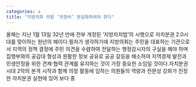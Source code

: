 ```yaml
---
categories: a
title: "지방의회 의원 ‘의정비’ 현실화하여야 한다"
---
```

올해는 지난 1월 13일 32년 만에 전부 개정된 ‘지방자치법’의 시행으로 자치분권 2.0시대를 맞이하는 원년의 해이다.필자가 생각하기에 지방의회는 주민을 대표하는 기관으로서 지역의 정책 결정에 주민 의견을 수렴하여 전달하는 행정감시자의 구실을 해야 하며 집행부와의 공감대 형성과 원활한 정보 공유로 공공 갈등을 해소하여 지역경제 발전과 민생안정을 위한 견제·협력 관계를 유지하는 것이 가장 중요한 소임일 것이다.자치분권시대 2막의 본격 시작과 함께 의정 활동에 임하는 의원들의 역량과 전문성 강화가 진정한 자치분권 실현에 있어 보다 중